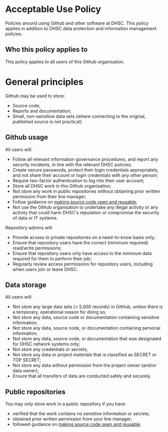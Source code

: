 # Acceptable Use Policy
Policies around using Github and other software at DHSC. This policy applies in addition to DHSC data protection and information management policies. 

## Who this policy applies to

This policy applies to all users of this Github organisation.

# General principles

Github may be used to store:

* Source code;
* Reports and documentation;
* Small, non-sensitive data sets (where connecting to the original, published source is not practical).

## Github usage 

All users will:

* Follow all relevant information governance procedures, and report any security incidents, in line with the relevant DHSC policies;
* Create secure passwords, protect their login credentials appropriately, and not share their account or login credentials with any other person;
* Require two-factor authentication to log into their user account;
* Store all DHSC work in this Github organisation;
* Not store any work in public repositories without obtaining prior written permission from their line manager;
* Follow guidance on [making source code open and reusable](https://www.gov.uk/service-manual/technology/making-source-code-open-and-reusable); 
* Not use the Github organisation to undertake any illegal activity or any activity that could harm DHSC's reputation or compromise the security of data or IT systems. 

Repository admins will:

* Provide access to private repositories on a need-to-know basis only;
* Ensure that repository users have the correct (minimum required) read/write permissions;
* Ensure that repository users only have access to the minimum data required for them to perform their job;
* Regularly review access permissions for repository users, including when users join or leave DHSC. 


## Data storage

All users will:

* Not store any large data sets (> 5,000 records) in GitHub, unless there is a temporary, operational reason for doing so;
* Not store any data, source code or documentation containing sensitive information;
* Not store any data, source code, or documentation containing personal information;
* Not store any data, source code, or documentation that was designated for DHSC network systems only;
* Not store any credentials or secrets;
* Not store any data or project materials that is classified as SECRET or TOP SECRET;
* Not store any data without permission from the project owner (and/or data owner);
* Ensure that all transfers of data are conducted safely and securely.


## Public repositories

You may only store work in a public repository if you have:

* verified that the work contains no sensitive information or secrets;
* obtained prior written permission from your line manager;
* followed guidance on [making source code open and reusable](https://www.gov.uk/service-manual/technology/making-source-code-open-and-reusable). 


